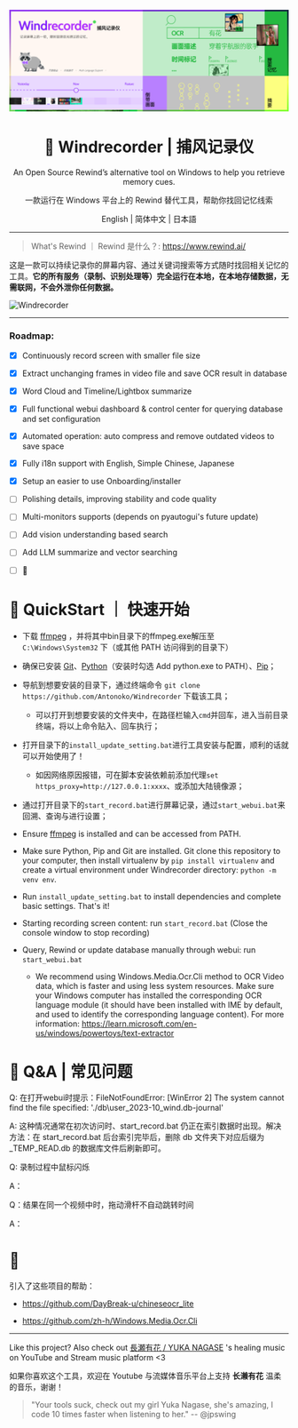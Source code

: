 ![Windrecorder](https://github.com/Antonoko/Windrecorder/blob/main/__assets__/product-header-cn.jpg)
<h1 align="center"> 🦝 Windrecorder | 捕风记录仪</h1>
<p align="center"> An Open Source Rewind’s alternative tool on Windows to help you retrieve memory cues.</p>
<p align="center">一款运行在 Windows 平台上的 Rewind 替代工具，帮助你找回记忆线索</p>

<p align="center"> English  | 简体中文 | 日本語 </p>

---
> What's Rewind ｜ Rewind 是什么？: https://www.rewind.ai/

这是一款可以持续记录你的屏幕内容、通过关键词搜索等方式随时找回相关记忆的工具。**它的所有服务（录制、识别处理等）完全运行在本地，在本地存储数据，无需联网，不会外泄你任何数据。**

![Windrecorder](https://github.com/Antonoko/Windrecorder/blob/main/__assets__/preview.png)

----

### Roadmap:
- [x] Continuously record screen with smaller file size
- [x] Extract unchanging frames in video file and save OCR result in database
- [x] Word Cloud and Timeline/Lightbox summarize
- [x] Full functional webui dashboard & control center for querying database and set configuration
- [x] Automated operation: auto compress and remove outdated videos to save space
- [x] Fully i18n support with English, Simple Chinese, Japanese
- [x] Setup an easier to use Onboarding/installer
- [ ] Polishing details, improving stability and code quality
- [ ] Multi-monitors supports (depends on pyautogui's future update)
- [ ] Add vision understanding based search
- [ ] Add LLM summarize and vector searching
- [ ] 🤔


# 🦝 QuickStart ｜ 快速开始

- 下载 [ffmpeg](https://www.gyan.dev/ffmpeg/builds/ffmpeg-release-essentials.zip) ，并将其中bin目录下的ffmpeg.exe解压至 `C:\Windows\System32` 下（或其他 PATH 访问得到的目录下）

- 确保已安装 [Git](https://git-scm.com/downloads)、[Python](https://www.python.org/ftp/python/3.11.6/python-3.11.6-amd64.exe)（安装时勾选 Add python.exe to PATH）、[Pip](https://pip.pypa.io/en/stable/installation/)；

- 导航到想要安装的目录下，通过终端命令 `git clone https://github.com/Antonoko/Windrecorder` 下载该工具；

    - 可以打开到想要安装的文件夹中，在路径栏输入`cmd`并回车，进入当前目录终端，将以上命令贴入、回车执行；

- 打开目录下的`install_update_setting.bat`进行工具安装与配置，顺利的话就可以开始使用了！

    - 如因网络原因报错，可在脚本安装依赖前添加代理`set https_proxy=http://127.0.0.1:xxxx`、或添加大陆镜像源；

- 通过打开目录下的`start_record.bat`进行屏幕记录，通过`start_webui.bat`来回溯、查询与进行设置；





- Ensure [ffmpeg](https://www.gyan.dev/ffmpeg/builds/ffmpeg-release-essentials.zip) is installed and can be accessed from PATH.

- Make sure Python, Pip and Git are installed. Git clone this repository to your computer, then install virtualenv by `pip install virtualenv` and create a virtual environment under Windrecorder directory: `python -m venv env`. 

- Run `install_update_setting.bat` to install dependencies and complete basic settings. That's it!

- Starting recording screen content: run `start_record.bat` (Close the console window to stop recording)

- Query, Rewind or update database manually through webui: run  `start_webui.bat`

    - We recommend using Windows.Media.Ocr.Cli method to OCR Video data, which is faster and using less system resources. Make sure your Windows computer has installed the corresponding OCR language module (it should have been installed with IME by default, and used to identify the corresponding language content). For more information: https://learn.microsoft.com/en-us/windows/powertoys/text-extractor


# 🦝 Q&A | 常见问题
Q: 在打开webui时提示：FileNotFoundError: [WinError 2] The system cannot find the file specified: './db\\user_2023-10_wind.db-journal'

A: 这种情况通常在初次访问时、start_record.bat 仍正在索引数据时出现。解决方法：在 start_record.bat 后台索引完毕后，删除 db 文件夹下对应后缀为 _TEMP_READ.db 的数据库文件后刷新即可。

Q: 录制过程中鼠标闪烁

A：

Q：结果在同一个视频中时，拖动滑杆不自动跳转时间

A：


# 🧡
引入了这些项目的帮助：

- https://github.com/DayBreak-u/chineseocr_lite

- https://github.com/zh-h/Windows.Media.Ocr.Cli

---

Like this project? Also check out [長瀬有花 / YUKA NAGASE](https://www.youtube.com/channel/UCf-PcSHzYAtfcoiBr5C9DZA) 's healing music on YouTube and Stream music platform <3

如果你喜欢这个工具，欢迎在 Youtube 与流媒体音乐平台上支持 **长濑有花** 温柔的音乐，谢谢！

> "Your tools suck, check out my girl Yuka Nagase, she's amazing, I code 10 times faster when listening to her." -- @jpswing
